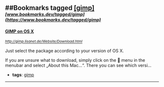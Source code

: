 ##Bookmarks tagged [[gimp]](https://www.bookmarks.dev?q=[gimp])
_<sup><sup>[www.bookmarks.dev/tagged/gimp](https://www.bookmarks.dev/tagged/gimp)</sup></sup>_
---
#### [GIMP on OS X](http://gimp.lisanet.de/Website/Download.html)
_<sup>http://gimp.lisanet.de/Website/Download.html</sup>_

Just select the package according to your version of OS X. 

If you are unsure what to download, simply click on the  menu in the menubar and select „About this Mac...“. There you can see which versi...
* **tags**: [gimp](../tagged/gimp.md)
---
